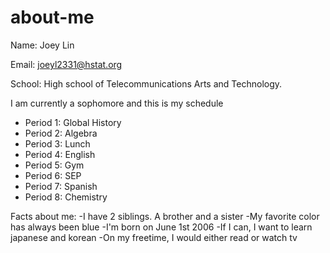 # about-me
Name: Joey Lin

Email: joeyl2331@hstat.org

School: High school of Telecommunications Arts and Technology.

I am currently a sophomore and this is my schedule

* Period 1: Global History
* Period 2: Algebra 
* Period 3: Lunch
* Period 4: English
* Period 5: Gym
* Period 6: SEP
* Period 7: Spanish
* Period 8: Chemistry 

Facts about me:
-I have 2 siblings. A brother and a sister
-My favorite color has always been blue
-I'm born on June 1st 2006
-If I can, I want to learn japanese and korean
-On my freetime, I would either read or watch tv